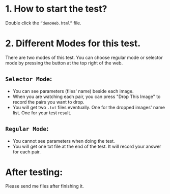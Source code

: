 # 1. How to start the test?

Double click the `“demoWeb.html”` file.

# 2. Different Modes for this test.

There are two modes of this test. You can choose regular mode or selector mode by pressing the button at the top right of the web.

## `Selector Mode`:
* You can see parameters (files' name) beside each image.
* When you are watching each pair, you can press "Drop This Image" to record the pairs you want to drop.
* You will get two `.txt` files eventually. One for the dropped images' name list. One for your test result.

## `Regular Mode`:
* You cannot see parameters when doing the test.
* You will get one txt file at the end of the test. It will record your answer for each pair.

# After testing:
Please send me files after finishing it.
